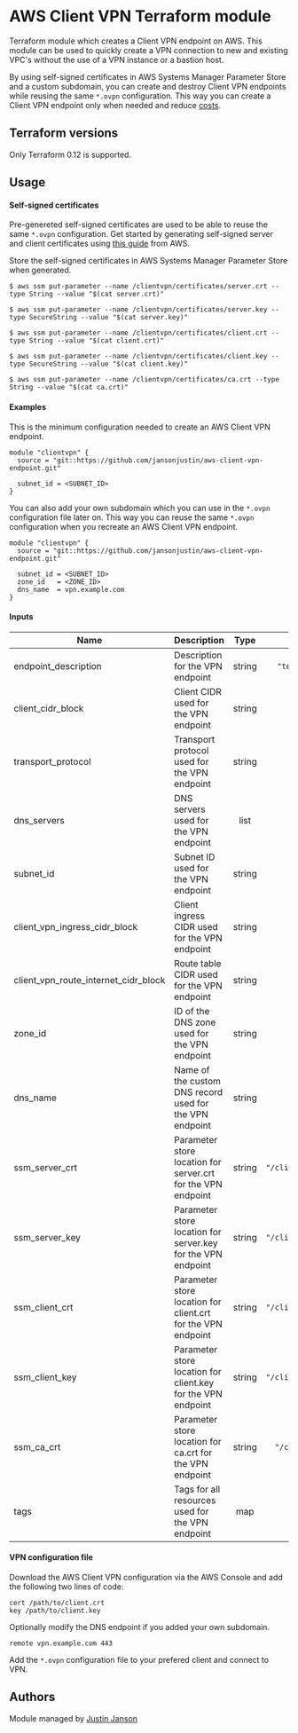 # AWS Client VPN Terraform module

Terraform module which creates a Client VPN endpoint on AWS. This module can be used to quickly create a VPN connection to new and existing VPC's without the use of a VPN instance or a bastion host. 

By using self-signed certificates in AWS Systems Manager Parameter Store and a custom subdomain, you can create and destroy Client VPN endpoints while reusing the same `*.ovpn` configuration. This way you can create a Client VPN endpoint only when needed and reduce [costs](https://aws.amazon.com/vpn/pricing/). 

## Terraform versions

Only Terraform 0.12 is supported.

## Usage

#### Self-signed certificates

Pre-genereted self-signed certificates are used to be able to reuse the same `*.ovpn` configuration. Get started by generating self-signed server and client certificates using [this guide](https://docs.aws.amazon.com/vpn/latest/clientvpn-admin/authentication-authorization.html) from AWS. 

Store the self-signed certificates in AWS Systems Manager Parameter Store when generated.

```
$ aws ssm put-parameter --name /clientvpn/certificates/server.crt --type String --value "$(cat server.crt)"

$ aws ssm put-parameter --name /clientvpn/certificates/server.key --type SecureString --value "$(cat server.key)"

$ aws ssm put-parameter --name /clientvpn/certificates/client.crt --type String --value "$(cat client.crt)"

$ aws ssm put-parameter --name /clientvpn/certificates/client.key --type SecureString --value "$(cat client.key)"

$ aws ssm put-parameter --name /clientvpn/certificates/ca.crt --type String --value "$(cat ca.crt)"
```

#### Examples

This is the minimum configuration needed to create an AWS Client VPN endpoint.

```hcl
module "clientvpn" {
  source = "git::https://github.com/jansonjustin/aws-client-vpn-endpoint.git"

  subnet_id = <SUBNET_ID>
}
```

You can also add your own subdomain which you can use in the `*.ovpn` configuration file later on. This way you can reuse the same `*.ovpn` configuration when you recreate an AWS Client VPN endpoint. 

```hcl
module "clientvpn" {
  source = "git::https://github.com/jansonjustin/aws-client-vpn-endpoint.git"

  subnet_id = <SUBNET_ID>
  zone_id   = <ZONE_ID>
  dns_name  = vpn.example.com
}
```

#### Inputs

| Name | Description | Type | Default | Required |
|------|-------------|:----:|:-------:|:--------:|
| endpoint_description | Description for the VPN endpoint | string | `"terraform-client-vpn-endpoint"` | No |
| client_cidr_block | Client CIDR used for the VPN endpoint | string | `"10.0.0.0/16"` | No |
| transport_protocol | Transport protocol used for the VPN endpoint | string | `"tcp"` | No |
| dns_servers | DNS servers used for the VPN endpoint | list | `["8.8.8.8", "8.8.4.4"]` | No |
| subnet_id | Subnet ID used for the VPN endpoint | string | n/a| Yes |
| client_vpn_ingress_cidr_block | Client ingress CIDR used for the VPN endpoint | string | `"0.0.0.0/0"` | No |
| client_vpn_route_internet_cidr_block | Route table CIDR used for the VPN endpoint | string | `"0.0.0.0/0"` | No |
| zone_id | ID of the DNS zone used for the VPN endpoint | string | `""` | No |
| dns_name | Name of the custom DNS record used for the VPN endpoint | string | `""` | No |
| ssm_server_crt | Parameter store location for server.crt for the VPN endpoint | string | `"/clientvpn/certificates/server.crt"` | No |
| ssm_server_key | Parameter store location for server.key for the VPN endpoint | string | `"/clientvpn/certificates/server.key"` | No |
| ssm_client_crt | Parameter store location for client.crt for the VPN endpoint | string | `"/clientvpn/certificates/client.crt"` | No |
| ssm_client_key | Parameter store location for client.key for the VPN endpoint | string | `"/clientvpn/certificates/client.key"` | No |
| ssm_ca_crt | Parameter store location for ca.crt for the VPN endpoint | string | `"/clientvpn/certificates/ca.crt"`| No |
| tags | Tags for all resources used for the VPN endpoint | map | `{}` | No |

#### VPN configuration file

Download the AWS Client VPN configuration via the AWS Console and add the following two lines of code:

```
cert /path/to/client.crt
key /path/to/client.key
```

Optionally modify the DNS endpoint if you added your own subdomain.


```
remote vpn.example.com 443
```

Add the `*.ovpn` configuration file to your prefered client and connect to VPN.

## Authors

Module managed by [Justin Janson](https://github.com/jansonjustin)
